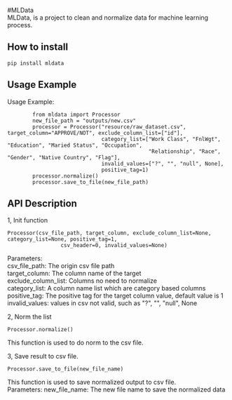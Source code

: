 #MLData      
MLData, is a project to clean and normalize data for machine learning process.


## How to install
```pip install mldata```




## Usage Example
Usage Example:    
```
        from mldata import Processor
        new_file_path = "outputs/new.csv"
        processor = Processor("resource/raw_dataset.csv", target_column="APPROVE/NOT", exclude_column_list=["id"],
                              category_list=["Work Class", "FnlWgt", "Education", "Maried Status", "Occupation",
                                             "Relationship", "Race", "Gender", "Native Country", "Flag"],
                              invalid_values=["?", "", "null", None],
                              positive_tag=1)
        processor.normalize()
        processor.save_to_file(new_file_path)
```


## API Description    
1, Init function
```
Processor(csv_file_path, target_column, exclude_column_list=None, category_list=None, positive_tag=1,
                 csv_header=0, invalid_values=None)

```
Parameters:     
csv_file_path: The origin csv file path                
target_column: The column name of the target              
exclude_column_list: Columns no need to normalize       
category_list: A column name list which are category based columns       
positive_tag: The positive tag for the target column value, default value is 1        
invalid_values: values in csv not valid, such as "?", "", "null", None     
            
2, Norm the list
```buildoutcfg
Processor.normalize()   
``` 
This function is used to do norm to the csv file.


3, Save result to csv file.    
```buildoutcfg
Processor.save_to_file(new_file_name)          
``` 
This function is used to save normalized output to csv file.            
Parameters: 
new_file_name: The new file name to save the normalized data             